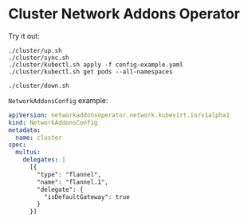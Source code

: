 # Cluster Network Addons Operator

Try it out:

```shell
./cluster/up.sh
./cluster/sync.sh
./cluster/kubectl.sh apply -f config-example.yaml
./cluster/kubectl.sh get pods --all-namespaces

./cluster/down.sh
```

`NetworkAddonsConfig` example:

```yaml
apiVersion: networkaddonsoperator.network.kubevirt.io/v1alpha1
kind: NetworkAddonsConfig
metadata:
  name: cluster
spec:
  multus:
    delegates: |
      [{
        "type": "flannel",
        "name": "flannel.1",
        "delegate": {
          "isDefaultGateway": true
        }
      }]
```
